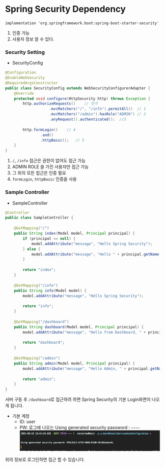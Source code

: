 # Spring Security Dependency

`implementation 'org.springframework.boot:spring-boot-starter-security'`

1. 인증 가능
2. 사용자 정보 알 수 있다.
### Security Setting
- SecurityConfig
```java
@Configuration
@EnableWebSecurity
@RequiredArgsConstructor
public class SecurityConfig extends WebSecurityConfigurerAdapter {
    @Override
    protected void configure(HttpSecurity http) throws Exception {
        http.authorizeRequests()    // 인가
                    .mvcMatchers("/", "/info").permitAll()  // 1
                    .mvcMatchers("/admin").hasRole("ADMIN") // 2
                    .anyRequest().authenticated();  //3

        http.formLogin()    // 4
                .and()
                .httpBasic();   // 5
    }
}
```
1. `/`, `/info` 접근은 권한이 없어도 접근 가능
2. ADMIN ROLE 을 가진 사용자만 접근 가능
3. 그 외의 모든 접근은 인증 필요
4. `formLogin`, `httpBasic` 인증을 사용


### Sample Controller
- SampleController
```java
@Controller
public class SampleController {

    @GetMapping("/")
    public String index(Model model, Principal principal) {
        if (principal == null) {
            model.addAttribute("message", "Hello Spring Security");
        } else {
            model.addAttribute("message", "Hello " + principal.getName());
        }

        return "index";
    }

    @GetMapping("/info")
    public String info(Model model) {
        model.addAttribute("message", "Hello Spring Security");

        return "info";
    }

    @GetMapping("/dashboard")
    public String dashboard(Model model, Principal principal) {
        model.addAttribute("message", "Hello from Dashboard, " + principal.getName());

        return "dashboard";
    }

    @GetMapping("/admin")
    public String admin(Model model, Principal principal) {
        model.addAttribute("message", "Hello Admin, " + principal.getName());

        return "admin";
    }
}
```

서버 구동 후
`/dashboard`로 접근하려 하면 Spring Security의 기본 Login화면이 나오게 됩니다.

- 기본 계정   
    - ID: user    
    - PW: 로그에 나오는 Using generated security password : `~~~~`
    ![](./images/default_password.png)

위의 정보로 로그인하면 접근 할 수 있습니다.
